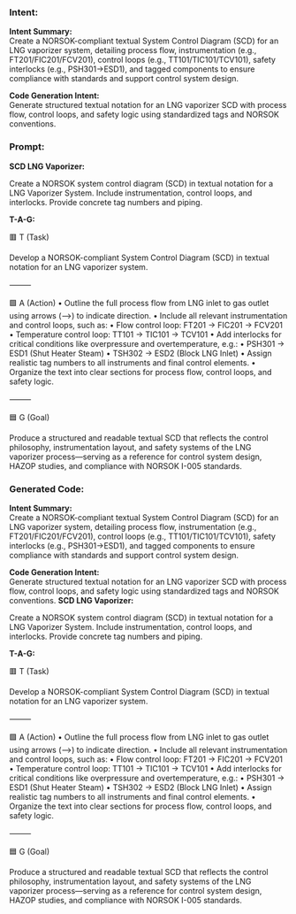### Intent:
**Intent Summary:**  
Create a NORSOK-compliant textual System Control Diagram (SCD) for an LNG vaporizer system, detailing process flow, instrumentation (e.g., FT201/FIC201/FCV201), control loops (e.g., TT101/TIC101/TCV101), safety interlocks (e.g., PSH301→ESD1), and tagged components to ensure compliance with standards and support control system design.  

**Code Generation Intent:**  
Generate structured textual notation for an LNG vaporizer SCD with process flow, control loops, and safety logic using standardized tags and NORSOK conventions.

### Prompt:
**SCD LNG Vaporizer:**

Create a NORSOK system control diagram (SCD) in textual notation for a LNG Vaporizer System. Include instrumentation, control loops, and interlocks. Provide concrete tag numbers and piping.


**T-A-G:**

🟥 T (Task)

Develop a NORSOK-compliant System Control Diagram (SCD) in textual notation for an LNG vaporizer system.

⸻

🟩 A (Action)
	•	Outline the full process flow from LNG inlet to gas outlet using arrows (-->) to indicate direction.
	•	Include all relevant instrumentation and control loops, such as:
	•	Flow control loop: FT201 → FIC201 → FCV201
	•	Temperature control loop: TT101 → TIC101 → TCV101
	•	Add interlocks for critical conditions like overpressure and overtemperature, e.g.:
	•	PSH301 → ESD1 (Shut Heater Steam)
	•	TSH302 → ESD2 (Block LNG Inlet)
	•	Assign realistic tag numbers to all instruments and final control elements.
	•	Organize the text into clear sections for process flow, control loops, and safety logic.

⸻

🟦 G (Goal)

Produce a structured and readable textual SCD that reflects the control philosophy, instrumentation layout, and safety systems of the LNG vaporizer process—serving as a reference for control system design, HAZOP studies, and compliance with NORSOK I-005 standards.

### Generated Code:
**Intent Summary:**  
Create a NORSOK-compliant textual System Control Diagram (SCD) for an LNG vaporizer system, detailing process flow, instrumentation (e.g., FT201/FIC201/FCV201), control loops (e.g., TT101/TIC101/TCV101), safety interlocks (e.g., PSH301→ESD1), and tagged components to ensure compliance with standards and support control system design.  

**Code Generation Intent:**  
Generate structured textual notation for an LNG vaporizer SCD with process flow, control loops, and safety logic using standardized tags and NORSOK conventions.
**SCD LNG Vaporizer:**

Create a NORSOK system control diagram (SCD) in textual notation for a LNG Vaporizer System. Include instrumentation, control loops, and interlocks. Provide concrete tag numbers and piping.


**T-A-G:**

🟥 T (Task)

Develop a NORSOK-compliant System Control Diagram (SCD) in textual notation for an LNG vaporizer system.

⸻

🟩 A (Action)
	•	Outline the full process flow from LNG inlet to gas outlet using arrows (-->) to indicate direction.
	•	Include all relevant instrumentation and control loops, such as:
	•	Flow control loop: FT201 → FIC201 → FCV201
	•	Temperature control loop: TT101 → TIC101 → TCV101
	•	Add interlocks for critical conditions like overpressure and overtemperature, e.g.:
	•	PSH301 → ESD1 (Shut Heater Steam)
	•	TSH302 → ESD2 (Block LNG Inlet)
	•	Assign realistic tag numbers to all instruments and final control elements.
	•	Organize the text into clear sections for process flow, control loops, and safety logic.

⸻

🟦 G (Goal)

Produce a structured and readable textual SCD that reflects the control philosophy, instrumentation layout, and safety systems of the LNG vaporizer process—serving as a reference for control system design, HAZOP studies, and compliance with NORSOK I-005 standards.

